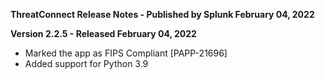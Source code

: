 **ThreatConnect Release Notes - Published by Splunk February 04, 2022**


**Version 2.2.5 - Released February 04, 2022**

* Marked the app as FIPS Compliant [PAPP-21696]
* Added support for Python 3.9